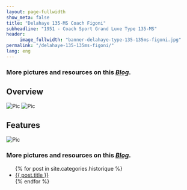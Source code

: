 ```yaml
---
layout: page-fullwidth
show_meta: false
title: "Delahaye 135-MS Coach Figoni"
subheadline: "1951 - Coach Sport Grand Luxe Type 135-MS"
header:
     image_fullwidth: "banner-delahaye-type-135-135ms-figoni.jpg"
permalink: "/delahaye-135-135ms-figoni/"
lang: eng
---
```


### More pictures and resources on this [*Blog*](https://delahaye135msfigoni.blogspot.com/).

## Overview

![Pic](/images/p-delahaye-135-ms-figoni/delahaye-type-135-135ms-figoni-1.jpg)
![Pic](/images/p-delahaye-135-ms-figoni/delahaye-type-135-135ms-figoni-2.jpg)

## Features
![Pic](/images/p-delahaye-135-ms-figoni/delahaye-type-135-135ms-figoni-3.jpg)


### More pictures and resources on this [*Blog*](https://delahaye135msfigoni.blogspot.com/).


<ul>
    {% for post in site.categories.historique %}
    <li><a href="{{ site.url }}{{ site.baseurl }}{{ post.url }}">{{ post.title }}</a></li>
    {% endfor %}
</ul>
